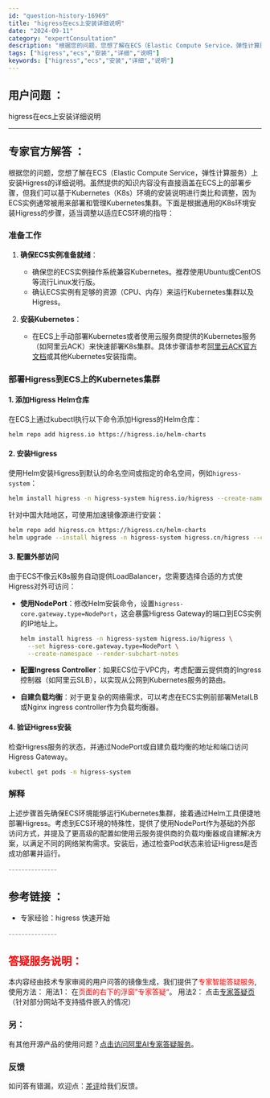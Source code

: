 ```yaml
---
id: "question-history-16969"
title: "higress在ecs上安装详细说明"
date: "2024-09-11"
category: "expertConsultation"
description: "根据您的问题，您想了解在ECS（Elastic Compute Service，弹性计算服务）上安装Higress的详细说明。虽然提供的知识内容没有直接涵盖在ECS上的部署步骤，但我们可以基于Kubernetes（K8s）环境的安装说明进行类比和调整，因为ECS实例通常被用来部署和管理Kuberne"
tags: ["higress","ecs","安装","详细","说明"]
keywords: ["higress","ecs","安装","详细","说明"]
---
```


## 用户问题 ： 
 higress在ecs上安装详细说明  

---------------
## 专家官方解答 ：

根据您的问题，您想了解在ECS（Elastic Compute Service，弹性计算服务）上安装Higress的详细说明。虽然提供的知识内容没有直接涵盖在ECS上的部署步骤，但我们可以基于Kubernetes（K8s）环境的安装说明进行类比和调整，因为ECS实例通常被用来部署和管理Kubernetes集群。下面是根据通用的K8s环境安装Higress的步骤，适当调整以适应ECS环境的指导：

### 准备工作

1. **确保ECS实例准备就绪**：
   - 确保您的ECS实例操作系统兼容Kubernetes。推荐使用Ubuntu或CentOS等流行Linux发行版。
   - 确认ECS实例有足够的资源（CPU、内存）来运行Kubernetes集群以及Higress。

2. **安装Kubernetes**：
   - 在ECS上手动部署Kubernetes或者使用云服务商提供的Kubernetes服务（如阿里云ACK）来快速部署K8s集群。具体步骤请参考[阿里云ACK官方文档](https://www.aliyun.com/product/kubernetes)或其他Kubernetes安装指南。

### 部署Higress到ECS上的Kubernetes集群

#### 1. 添加Higress Helm仓库

在ECS上通过kubectl执行以下命令添加Higress的Helm仓库：

```bash
helm repo add higress.io https://higress.io/helm-charts
```

#### 2. 安装Higress

使用Helm安装Higress到默认的命名空间或指定的命名空间，例如`higress-system`：

```bash
helm install higress -n higress-system higress.io/higress --create-namespace --render-subchart-notes
```

针对中国大陆地区，可使用加速镜像源进行安装：

```bash
helm repo add higress.cn https://higress.cn/helm-charts
helm upgrade --install higress -n higress-system higress.cn/higress --create-namespace --render-subchart-notes
```

#### 3. 配置外部访问

由于ECS不像云K8s服务自动提供LoadBalancer，您需要选择合适的方式使Higress对外可访问：

- **使用NodePort**：修改Helm安装命令，设置`higress-core.gateway.type=NodePort`，这会暴露Higress Gateway的端口到ECS实例的IP地址上。
  
  ```bash
  helm install higress -n higress-system higress.io/higress \
    --set higress-core.gateway.type=NodePort \
    --create-namespace --render-subchart-notes
  ```

- **配置Ingress Controller**：如果ECS位于VPC内，考虑配置云提供商的Ingress控制器（如阿里云SLB），以实现从公网到Kubernetes服务的路由。

- **自建负载均衡**：对于更复杂的网络需求，可以考虑在ECS实例前部署MetalLB或Nginx ingress controller作为负载均衡器。

#### 4. 验证Higress安装

检查Higress服务的状态，并通过NodePort或自建负载均衡的地址和端口访问Higress Gateway。

```bash
kubectl get pods -n higress-system
```

### 解释

上述步骤首先确保ECS环境能够运行Kubernetes集群，接着通过Helm工具便捷地部署Higress。考虑到ECS环境的特殊性，提供了使用NodePort作为基础的外部访问方式，并提及了更高级的配置如使用云服务提供商的负载均衡器或自建解决方案，以满足不同的网络架构需求。安装后，通过检查Pod状态来验证Higress是否成功部署并运行。


<font color="#949494">---------------</font> 


## 参考链接 ：

* 专家经验：higress 快速开始 


 <font color="#949494">---------------</font> 
 


## <font color="#FF0000">答疑服务说明：</font> 

本内容经由技术专家审阅的用户问答的镜像生成，我们提供了<font color="#FF0000">专家智能答疑服务</font>,使用方法：
用法1： 在<font color="#FF0000">页面的右下的浮窗”专家答疑“</font>。
用法2： 点击[专家答疑页](https://answer.opensource.alibaba.com/docs/intro)（针对部分网站不支持插件嵌入的情况）
### 另：


有其他开源产品的使用问题？[点击访问阿里AI专家答疑服务](https://answer.opensource.alibaba.com/docs/intro)。
### 反馈
如问答有错漏，欢迎点：[差评](https://ai.nacos.io/user/feedbackByEnhancerGradePOJOID?enhancerGradePOJOId=16975)给我们反馈。
